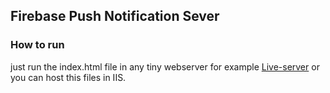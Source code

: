 ## Firebase Push Notification Sever

### How to run
just run the index.html file in any tiny webserver for example [Live-server](https://www.npmjs.com/package/live-server) or you can host this files in IIS.

